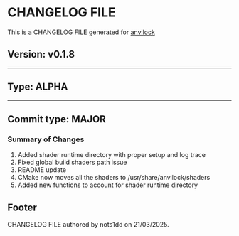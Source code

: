 # CHANGELOG FILE

This is a CHANGELOG FILE generated for [anvilock](https://github.com/muvilon/anvilock)

## Version: v0.1.8

---

## Type: **ALPHA**

---

## Commit type: **MAJOR**

### Summary of Changes

1. Added shader runtime directory with proper setup and log trace
2. Fixed global build shaders path issue
3. README update
4. CMake now moves all the shaders to /usr/share/anvilock/shaders
5. Added new functions to account for shader runtime directory

## Footer

CHANGELOG FILE authored by nots1dd on 21/03/2025.
